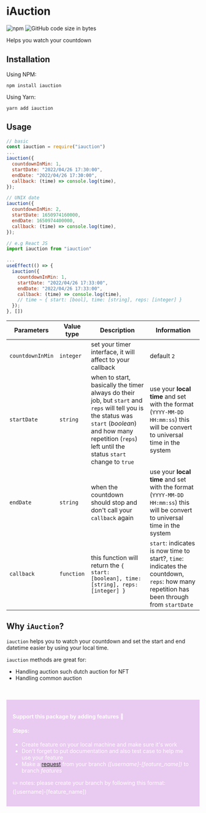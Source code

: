 # iAuction

![npm](https://img.shields.io/npm/v/iauction?color=green)
![GitHub code size in bytes](https://img.shields.io/github/languages/code-size/irwansyafani/iauction)

Helps you watch your countdown

## Installation

Using NPM:

```vim
npm install iauction
```

Using Yarn:

```vim
yarn add iauction
```

## Usage

```js
// basic
const iauction = require("iauction")
...
iauction({
  countdownInMin: 1,
  startDate: "2022/04/26 17:30:00",
  endDate: "2022/04/26 17:30:00",
  callback: (time) => console.log(time),
});

// UNIX date
iauction({
  countdownInMin: 2,
  startDate: 1650974160000,
  endDate: 1650974400000,
  callback: (time) => console.log(time),
});

// e.g React JS
import iauction from "iauction"

...
useEffect(() => {
  iauction({
    countdownInMin: 1,
    startDate: "2022/04/26 17:33:00",
    endDate: "2022/04/26 17:33:00",
    callback: (time) => console.log(time),
    // time ~ { start: [bool], time: [string], reps: [integer] }
  });
}, [])
```

| Parameters       | Value type | Description                                                                                                                                                                                                        | Information                                                                                                                              |
| ---------------- | ---------- | ------------------------------------------------------------------------------------------------------------------------------------------------------------------------------------------------------------------ | ---------------------------------------------------------------------------------------------------------------------------------------- |
| `countdownInMin` | `integer`  | set your timer interface, it will affect to your callback                                                                                                                                                          |  default `2`
| `startDate`      | `string`   | when to start, basically the timer always do their job, but `start` and `reps` will tell you is the status was `start` (_boolean_) and how many repetition (`reps`) left until the status `start` change to `true` | use your **local time** and set with the format (`YYYY-MM-DD HH:mm:ss`) this will be convert to universal time in the system             |
| `endDate`        | `string`   | when the countdown should stop and don't call your `callback` again                                                                                                                                                | use your **local time** and set with the format (`YYYY-MM-DD HH:mm:ss`) this will be convert to universal time in the system             |
| `callback`       | `function` | this function will return the `{ start: [boolean], time: [string], reps: [integer] }`                                                                                                                              | `start`: indicates is now time to start?, `time`: indicates the countdown, `reps`: how many repetition has been through from `startDate` |

## Why `iAuction`?

`iauction` helps you to watch your countdown and set the start and end datetime easier by using your local time.

`iauction` methods are great for:

<ul>
  <li>Handling auction such dutch auction for NFT</li>
  <li>Handling common auction</li>
</ul>

<div style="background-color: rgba(173, 57, 199, 0.26); color: white; padding: 1rem; margin-top: 3rem">
  <h4>Support this package by adding features 🏏</h4>
  
  <h4>Steps:</h4>
  <ul> 
    <li>Create feature on your local machine and make sure it's work</li> 
    <li>Don't forget to put documentation and also test case to help me use your feature</li> 
    <li>Make a <a href="https://github.com/irwansyafani/iauction/pulls" >request</a> from your branch <i>([username]-[feature_name])</i> to branch <i>features</i></li>
  </ul>

✏️ notes: please create your branch by following this format: ([username]-[feature_name])

</div>
